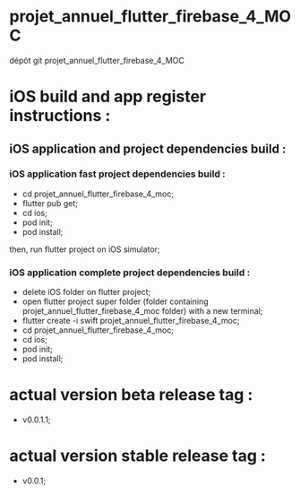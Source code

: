 # projet_annuel_flutter_firebase_4_MOC

dépôt git projet_annuel_flutter_firebase_4_MOC

# iOS build and app register instructions :

## iOS application and project dependencies build :

### iOS application fast project dependencies build :

- cd projet_annuel_flutter_firebase_4_moc;
- flutter pub get;
- cd ios;
- pod init;
- pod install;

then, run flutter project on iOS simulator;

### iOS application complete project dependencies build :

- delete iOS folder on flutter project;
- open flutter project super folder (folder containing projet_annuel_flutter_firebase_4_moc folder) with a new terminal;
- flutter create -i swift projet_annuel_flutter_firebase_4_moc;
- cd projet_annuel_flutter_firebase_4_moc;
- cd ios;
- pod init;
- pod install;

# actual version beta release tag :
- v0.0.1.1;

# actual version stable release tag :
- v0.0.1;
